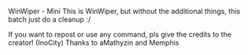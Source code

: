 WinWiper - Mini
This is WinWiper, but without the additional things, this batch just do a cleanup :/

If you want to repost or use any command, pls give the credits to the creator! (InoCity)
Thanks to aMathyzin and Memphis
